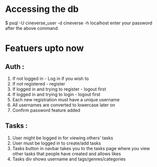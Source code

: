 # Accessing the db
$ psql -U cineverse_user -d cineverse -h localhost
enter your password after the above command.

# Featuers upto now
## Auth : 
1. If not logged in - Log in if you wish to
2. If not registered - register
3. If logged in and trying to register - logout first
4. If logged in and trying to login - logout first
5. Each new registration must have a unique username
6. All usernames are converted to lowercase later on
7. Confirm password feature added

## Tasks :
1. User might be logged in for viewing others' tasks
2. User must be logged in to create/add tasks 
3. Tasks button in navbar takes you to the
tasks page where you view other tasks that people have created
and allows likes
4. Tasks div shows username and tags/genres/categories

